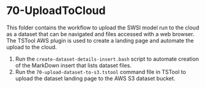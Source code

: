 # 70-UploadToCloud

This folder contains the workflow to upload the SWSI model run to the cloud as a dataset
that can be navigated and files accessed with a web browser.
The TSTool AWS plugin is used to create a landing page and automate the upload to the cloud.

1. Run the `create-dataset-details-insert.bash` script to automate creation
   of the MarkDown insert that lists dataset files.
2. Run the `70-upload-dataset-to-s3.tstool` command file in TSTool to upload the
   dataset landing page to the AWS S3 dataset bucket.
